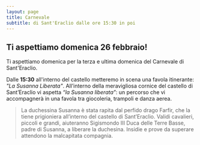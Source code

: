 ```yaml
---
layout: page
title: Carnevale
subtitle: di Sant'Eraclio dalle ore 15:30 in poi
---
```


## Ti aspettiamo domenica 26 febbraio!

Ti aspettiamo domenica per la terza e ultima domenica del Carnevale di Sant'Eraclio.

Dalle **15:30** all'interno del castello metteremo in scena una favola itinerante: *"La Susanna Liberata"*.
All’interno della meravigliosa cornice del castello di Sant’Eraclio vi aspetta *“la Susanna liberata”*: un percorso che vi accompagnerà in una favola tra giocoleria, trampoli e danza aerea.

> La duchessina Susanna è stata rapita dal perfido drago Farfir, che la tiene prigioniera all’interno del castello di Sant’Eraclio. Validi cavalieri, piccoli e grandi, aiuteranno Sigismondo III Duca delle Terre Basse, padre di Susanna, a liberare la duchesina. Insidie e prove da superare attendono la malcapitata compagnia.

